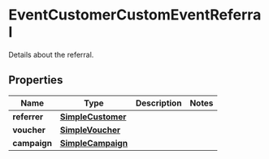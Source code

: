 

# EventCustomerCustomEventReferral

Details about the referral.

## Properties

| Name | Type | Description | Notes |
|------------ | ------------- | ------------- | -------------|
|**referrer** | [**SimpleCustomer**](SimpleCustomer.md) |  |  |
|**voucher** | [**SimpleVoucher**](SimpleVoucher.md) |  |  |
|**campaign** | [**SimpleCampaign**](SimpleCampaign.md) |  |  |



